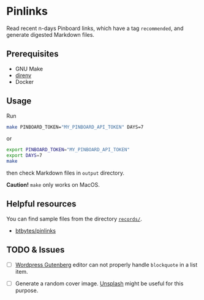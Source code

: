 # Pinlinks

Read recent n-days Pinboard links, which have a tag `recommended`, and generate digested Markdown files.

## Prerequisites

- GNU Make
- [direnv](https://direnv.net/)
- Docker

## Usage

Run 

``` bash
make PINBOARD_TOKEN="MY_PINBOARD_API_TOKEN" DAYS=7
```

or 

``` bash
export PINBOARD_TOKEN="MY_PINBOARD_API_TOKEN"
export DAYS=7
make
```

then check Markdown files in `output` directory.

**Caution!** `make` only works on MacOS. 

## Helpful resources

You can find sample files from the directory [`records/`](records).

- [btbytes/pinlinks](https://github.com/btbytes/pinlinks)

## TODO & Issues

- [ ] [Wordpress Gutenberg](https://wordpress.org/gutenberg/) editor can not properly handle `blockquote` in a list item.
- [ ] Generate a random cover image. [Unsplash](http://unsplash.com/) might be useful for this purpose.

